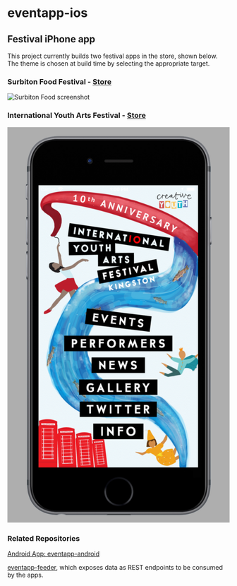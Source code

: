 # eventapp-ios
## Festival iPhone app

This project currently builds two festival apps in the store, shown below. The theme is chosen at build time by selecting the appropriate target.

### Surbiton Food Festival - [Store](http://onelink.to/surbitonfood)

![Surbiton Food screenshot](https://github.com/lozarcher/eventapp-ios-foodfest/blob/master/Screenshots/foodfestialiphone.png) 

### International Youth Arts Festival - [Store](http://onelink.to/iyaf)

![IYAF screenshot](https://github.com/lozarcher/eventapp-ios/blob/master/Screenshots/iyaf2018.png?raw=true) 

### Related Repositories

[Android App: eventapp-android](https://github.com/lozarcher/eventapp-android) 

[eventapp-feeder](https://github.com/lozarcher/eventapp-feeder/), which exposes data as REST endpoints to be consumed by the apps.

